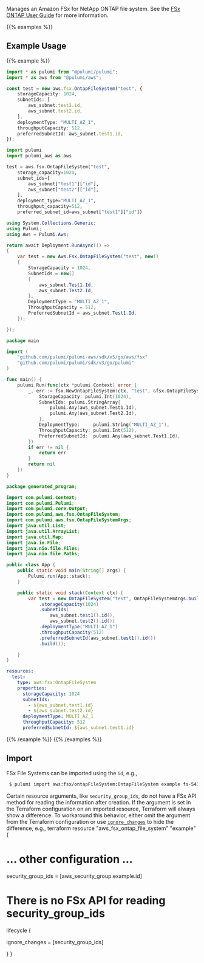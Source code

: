 Manages an Amazon FSx for NetApp ONTAP file system.
See the [FSx ONTAP User Guide](https://docs.aws.amazon.com/fsx/latest/ONTAPGuide/what-is-fsx-ontap.html) for more information.

{{% examples %}}
## Example Usage
{{% example %}}

```typescript
import * as pulumi from "@pulumi/pulumi";
import * as aws from "@pulumi/aws";

const test = new aws.fsx.OntapFileSystem("test", {
    storageCapacity: 1024,
    subnetIds: [
        aws_subnet.test1.id,
        aws_subnet.test2.id,
    ],
    deploymentType: "MULTI_AZ_1",
    throughputCapacity: 512,
    preferredSubnetId: aws_subnet.test1.id,
});
```
```python
import pulumi
import pulumi_aws as aws

test = aws.fsx.OntapFileSystem("test",
    storage_capacity=1024,
    subnet_ids=[
        aws_subnet["test1"]["id"],
        aws_subnet["test2"]["id"],
    ],
    deployment_type="MULTI_AZ_1",
    throughput_capacity=512,
    preferred_subnet_id=aws_subnet["test1"]["id"])
```
```csharp
using System.Collections.Generic;
using Pulumi;
using Aws = Pulumi.Aws;

return await Deployment.RunAsync(() => 
{
    var test = new Aws.Fsx.OntapFileSystem("test", new()
    {
        StorageCapacity = 1024,
        SubnetIds = new[]
        {
            aws_subnet.Test1.Id,
            aws_subnet.Test2.Id,
        },
        DeploymentType = "MULTI_AZ_1",
        ThroughputCapacity = 512,
        PreferredSubnetId = aws_subnet.Test1.Id,
    });

});
```
```go
package main

import (
	"github.com/pulumi/pulumi-aws/sdk/v5/go/aws/fsx"
	"github.com/pulumi/pulumi/sdk/v3/go/pulumi"
)

func main() {
	pulumi.Run(func(ctx *pulumi.Context) error {
		_, err := fsx.NewOntapFileSystem(ctx, "test", &fsx.OntapFileSystemArgs{
			StorageCapacity: pulumi.Int(1024),
			SubnetIds: pulumi.StringArray{
				pulumi.Any(aws_subnet.Test1.Id),
				pulumi.Any(aws_subnet.Test2.Id),
			},
			DeploymentType:     pulumi.String("MULTI_AZ_1"),
			ThroughputCapacity: pulumi.Int(512),
			PreferredSubnetId:  pulumi.Any(aws_subnet.Test1.Id),
		})
		if err != nil {
			return err
		}
		return nil
	})
}
```
```java
package generated_program;

import com.pulumi.Context;
import com.pulumi.Pulumi;
import com.pulumi.core.Output;
import com.pulumi.aws.fsx.OntapFileSystem;
import com.pulumi.aws.fsx.OntapFileSystemArgs;
import java.util.List;
import java.util.ArrayList;
import java.util.Map;
import java.io.File;
import java.nio.file.Files;
import java.nio.file.Paths;

public class App {
    public static void main(String[] args) {
        Pulumi.run(App::stack);
    }

    public static void stack(Context ctx) {
        var test = new OntapFileSystem("test", OntapFileSystemArgs.builder()        
            .storageCapacity(1024)
            .subnetIds(            
                aws_subnet.test1().id(),
                aws_subnet.test2().id())
            .deploymentType("MULTI_AZ_1")
            .throughputCapacity(512)
            .preferredSubnetId(aws_subnet.test1().id())
            .build());

    }
}
```
```yaml
resources:
  test:
    type: aws:fsx:OntapFileSystem
    properties:
      storageCapacity: 1024
      subnetIds:
        - ${aws_subnet.test1.id}
        - ${aws_subnet.test2.id}
      deploymentType: MULTI_AZ_1
      throughputCapacity: 512
      preferredSubnetId: ${aws_subnet.test1.id}
```
{{% /example %}}
{{% /examples %}}

## Import

FSx File Systems can be imported using the `id`, e.g.,

```sh
 $ pulumi import aws:fsx/ontapFileSystem:OntapFileSystem example fs-543ab12b1ca672f33
```

 Certain resource arguments, like `security_group_ids`, do not have a FSx API method for reading the information after creation. If the argument is set in the Terraform configuration on an imported resource, Terraform will always show a difference. To workaround this behavior, either omit the argument from the Terraform configuration or use [`ignore_changes`](https://www.terraform.io/docs/configuration/meta-arguments/lifecycle.html#ignore_changes) to hide the difference, e.g., terraform resource "aws_fsx_ontap_file_system" "example" {

 # ... other configuration ...

 security_group_ids = [aws_security_group.example.id]

 # There is no FSx API for reading security_group_ids

 lifecycle {



 ignore_changes = [security_group_ids]

 } } 